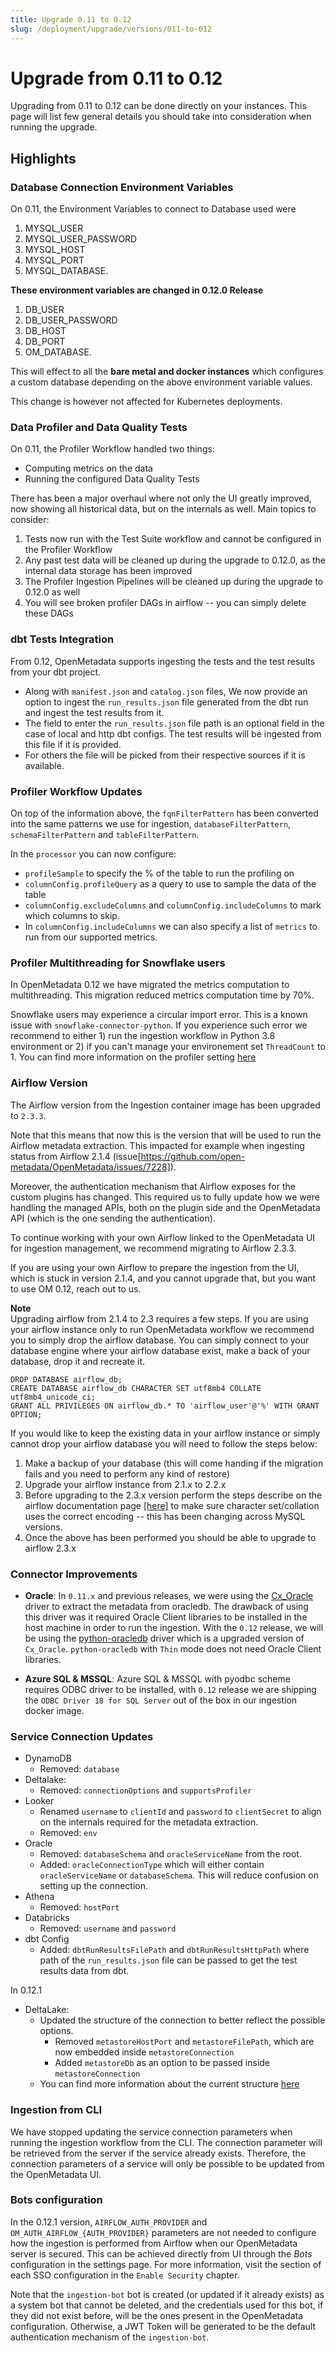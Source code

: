 ```yaml
---
title: Upgrade 0.11 to 0.12
slug: /deployment/upgrade/versions/011-to-012
---
```


# Upgrade from 0.11 to 0.12

Upgrading from 0.11 to 0.12 can be done directly on your instances. This page will list few general details you should take into consideration when running the upgrade.

## Highlights

### Database Connection Environment Variables

On 0.11, the Environment Variables to connect to Database used were 
 1. MYSQL_USER 
 2. MYSQL_USER_PASSWORD 
 3. MYSQL_HOST 
 4. MYSQL_PORT 
 5. MYSQL_DATABASE. 
 
**These environment variables are changed in 0.12.0 Release**

1. DB_USER 
2. DB_USER_PASSWORD 
3. DB_HOST 
4. DB_PORT
5. OM_DATABASE. 

This will effect to all the **bare metal and docker instances** which configures a custom database depending on the above environment variable values.

This change is however not affected for Kubernetes deployments.

### Data Profiler and Data Quality Tests

On 0.11, the Profiler Workflow handled two things:
- Computing metrics on the data
- Running the configured Data Quality Tests

There has been a major overhaul where not only the UI greatly improved, now showing all historical data, but on the
internals as well. Main topics to consider:

1. Tests now run with the Test Suite workflow and cannot be configured in the Profiler Workflow
2. Any past test data will be cleaned up during the upgrade to 0.12.0, as the internal data storage has been improved
3. The Profiler Ingestion Pipelines will be cleaned up during the upgrade to 0.12.0 as well
4. You will see broken profiler DAGs in airflow -- you can simply delete these DAGs

### dbt Tests Integration

From 0.12, OpenMetadata supports ingesting the tests and the test results from your dbt project.

- Along with `manifest.json` and `catalog.json` files, We now provide an option to ingest the `run_results.json` file generated from the dbt run and ingest the test results from it.
- The field to enter the `run_results.json` file path is an optional field in the case of local and http dbt configs. The test results will be ingested from this file if it is provided.
- For others the file will be picked from their respective sources if it is available.

### Profiler Workflow Updates

On top of the information above, the `fqnFilterPattern` has been converted into the same patterns we use for ingestion,
`databaseFilterPattern`, `schemaFilterPattern` and `tableFilterPattern`.

In the `processor` you can now configure:
- `profileSample` to specify the % of the table to run the profiling on
- `columnConfig.profileQuery` as a query to use to sample the data of the table
- `columnConfig.excludeColumns` and `columnConfig.includeColumns` to mark which columns to skip.
- In `columnConfig.includeColumns` we can also specify a list of `metrics` to run from our supported metrics.

### Profiler Multithreading for Snowflake users

In OpenMetadata 0.12 we have migrated the metrics computation to multithreading. This migration reduced metrics computation time by 70%. 

Snowflake users may experience a circular import error. This is a known issue with  `snowflake-connector-python`. If you experience such error we recommend to either 1) run the ingestion workflow in Python 3.8 environment or 2) if you can't manage your environement set `ThreadCount` to 1. You can find more information on the profiler setting [here](/connectors/ingestion/workflows/profiler)

### Airflow Version

The Airflow version from the Ingestion container image has been upgraded to `2.3.3`.

Note that this means that now this is the version that will be used to run the Airflow metadata extraction. This impacted
for example when ingesting status from Airflow 2.1.4 (issue[https://github.com/open-metadata/OpenMetadata/issues/7228]).

Moreover, the authentication mechanism that Airflow exposes for the custom plugins has changed. This required
us to fully update how we were handling the managed APIs, both on the plugin side and the OpenMetadata API (which is
the one sending the authentication).

To continue working with your own Airflow linked to the OpenMetadata UI for ingestion management, we recommend migrating
to Airflow 2.3.3.

If you are using your own Airflow to prepare the ingestion from the UI, which is stuck in version 2.1.4, and you cannot
upgrade that, but you want to use OM 0.12, reach out to us.

**Note**  
Upgrading airflow from 2.1.4 to 2.3 requires a few steps. If you are using your airflow instance only to run OpenMetadata workflow we recommend you to simply drop the airflow database. You can simply connect to your database engine where your airflow database exist, make a back of your database, drop it and recreate it.

```
DROP DATABASE airflow_db;
CREATE DATABASE airflow_db CHARACTER SET utf8mb4 COLLATE utf8mb4_unicode_ci;
GRANT ALL PRIVILEGES ON airflow_db.* TO 'airflow_user'@'%' WITH GRANT OPTION;
```

If you would like to keep the existing data in your airflow instance or simply cannot drop your airflow database you will need to follow the steps below:
1. Make a backup of your database (this will come handing if the migration fails and you need to perform any kind of restore)
1. Upgrade your airflow instance from 2.1.x to 2.2.x
2. Before upgrading to the 2.3.x version perform the steps describe on the airflow documentation page [[here]](https://airflow.apache.org/docs/apache-airflow/2.4.0/installation/upgrading.html#wrong-encoding-in-mysql-database) to make sure character set/collation uses the correct encoding -- this has been changing across MySQL versions.
3. Once the above has been performed you should be able to upgrade to airflow 2.3.x

### Connector Improvements

- **Oracle**: In `0.11.x` and previous releases, we were using the [Cx_Oracle](https://oracle.github.io/python-cx_Oracle/) driver to extract the metadata from oracledb. The drawback of using this driver was it required Oracle Client libraries to be installed in the host machine in order to run the ingestion. With the `0.12` release, we will be using the [python-oracledb](https://oracle.github.io/python-oracledb/) driver which is a upgraded version of `Cx_Oracle`. `python-oracledb` with `Thin` mode does not need Oracle Client libraries.


- **Azure SQL & MSSQL**: Azure SQL & MSSQL with pyodbc scheme requires ODBC driver to be installed, with `0.12` release we are shipping the `ODBC Driver 18 for SQL Server` out of the box in our ingestion docker image.

### Service Connection Updates

- DynamoDB
  - Removed: `database`
- Deltalake:
  - Removed: `connectionOptions` and `supportsProfiler`
- Looker
  - Renamed `username` to `clientId` and `password` to `clientSecret` to align on the internals required for the metadata extraction.
  - Removed: `env`
- Oracle
  - Removed: `databaseSchema` and `oracleServiceName` from the root.
  - Added: `oracleConnectionType` which will either contain `oracleServiceName` or `databaseSchema`. This will reduce confusion on setting up the connection.
- Athena
  - Removed: `hostPort`
- Databricks
  - Removed: `username` and `password`
- dbt Config
  - Added: `dbtRunResultsFilePath` and `dbtRunResultsHttpPath` where path of the `run_results.json` file can be passed to get the test results data from dbt.

In 0.12.1

- DeltaLake:
  - Updated the structure of the connection to better reflect the possible options.
    - Removed `metastoreHostPort` and `metastoreFilePath`, which are now embedded inside `metastoreConnection`
    - Added `metastoreDb` as an option to be passed inside `metastoreConnection`
  - You can find more information about the current structure [here](/connectors/database/deltalake/cli#1-define-the-yaml-config)

### Ingestion from CLI 

We have stopped updating the service connection parameters when running the ingestion workflow from the CLI.
The connection parameter will be retrieved from the server if the service already exists.
Therefore, the connection parameters of a service will only be possible to be updated from the OpenMetadata UI.  

### Bots configuration

In the 0.12.1 version, `AIRFLOW_AUTH_PROVIDER` and `OM_AUTH_AIRFLOW_{AUTH_PROVIDER}` parameters are not needed to configure 
how the ingestion is performed from Airflow when our OpenMetadata server is secured. This can be achieved directly from UI 
through the _Bots_ configuration in the settings page. For more information, visit the section of each SSO configuration in 
the `Enable Security` chapter.

Note that the `ingestion-bot` bot is created (or updated if it already exists) as a system bot that cannot be deleted, and 
the credentials used for this bot, if they did not exist before, will be the ones present in the OpenMetadata configuration. 
Otherwise, a JWT Token will be generated to be the default authentication mechanism of the `ingestion-bot`.

